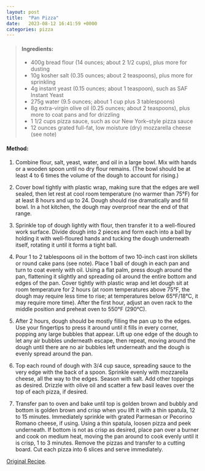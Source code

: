 ```yaml
---
layout: post
title:  "Pan Pizza"
date:   2023-08-12 16:41:59 +0000
categories: pizza
---
```

> #### Ingredients:
>
> - 400g bread flour (14 ounces; about 2 1/2 cups), plus more for dusting
> - 10g kosher salt (0.35 ounces; about 2 teaspoons), plus more for sprinkling
> - 4g instant yeast (0.15 ounces; about 1 teaspoon), such as SAF Instant Yeast
> - 275g water (9.5 ounces; about 1 cup plus 3 tablespoons)
> - 8g extra-virgin olive oil (0.25 ounces; about 2 teaspoons), plus more to coat pans and for drizzling
> - 1 1/2 cups pizza sauce, such as our New York–style pizza sauce
> - 12 ounces grated full-fat, low moisture (dry) mozzarella cheese (see note) 



#### Method:

1. Combine flour, salt, yeast, water, and oil in a large bowl. Mix with hands or a wooden spoon until no dry flour remains. (The bowl should be at least 4 to 6 times the volume of the dough to account for rising.) 

2. Cover bowl tightly with plastic wrap, making sure that the edges are well sealed, then let rest at cool room temperature (no warmer than 75°F) for at least 8 hours and up to 24. Dough should rise dramatically and fill bowl. In a hot kitchen, the dough may overproof near the end of that range. 

3. Sprinkle top of dough lightly with flour, then transfer it to a well-floured work surface. Divide dough into 2 pieces and form each into a ball by holding it with well-floured hands and tucking the dough underneath itself, rotating it until it forms a tight ball. 

4. Pour 1 to 2 tablespoons oil in the bottom of two 10-inch cast iron skillets or round cake pans (see note). Place 1 ball of dough in each pan and turn to coat evenly with oil. Using a flat palm, press dough around the pan, flattening it slightly and spreading oil around the entire bottom and edges of the pan. Cover tightly with plastic wrap and let dough sit at room temperature for 2 hours (at room temperatures above 75°F, the dough may require less time to rise; at temperatures below 65°F/18°C, it may require more time). After the first hour, adjust an oven rack to the middle position and preheat oven to 550°F (290°C). 

5. After 2 hours, dough should be mostly filling the pan up to the edges. Use your fingertips to press it around until it fills in every corner, popping any large bubbles that appear. Lift up one edge of the dough to let any air bubbles underneath escape, then repeat, moving around the dough until there are no air bubbles left underneath and the dough is evenly spread around the pan. 

6. Top each round of dough with 3/4 cup sauce, spreading sauce to the very edge with the back of a spoon. Sprinkle evenly with mozzarella cheese, all the way to the edges. Season with salt. Add other toppings as desired. Drizzle with olive oil and scatter a few basil leaves over the top of each pizza, if desired. 

7. Transfer pan to oven and bake until top is golden brown and bubbly and bottom is golden brown and crisp when you lift it with a thin spatula, 12 to 15 minutes. Immediately sprinkle with grated Parmesan or Pecorino Romano cheese, if using. Using a thin spatula, loosen pizza and peek underneath. If bottom is not as crisp as desired, place pan over a burner and cook on medium heat, moving the pan around to cook evenly until it is crisp, 1 to 3 minutes. Remove the pizzas and transfer to a cutting board. Cut each pizza into 6 slices and serve immediately. 


[Original Recipe][original-recipe].

[original-recipe]: https://www.seriouseats.com/foolproof-pan-pizza-recipe